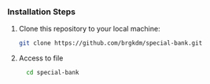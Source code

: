 ### Installation Steps

1. Clone this repository to your local machine:

   ```bash
   git clone https://github.com/brgkdm/special-bank.git
   ```
2. Access to file   
   ```bash
     cd special-bank
